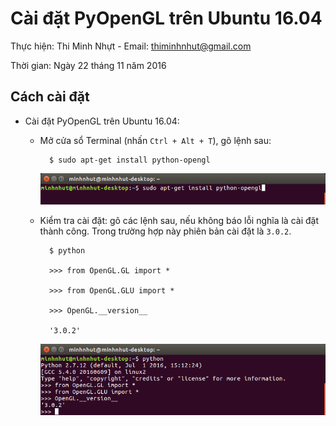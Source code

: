 # Cài đặt PyOpenGL trên Ubuntu 16.04

Thực hiện: Thi Minh Nhựt - Email: thiminhnhut@gmail.com

Thời gian: Ngày 22 tháng 11 năm 2016

## Cách cài đặt

* Cài đặt PyOpenGL trên Ubuntu 16.04: 

	+ Mở cửa sổ Terminal (nhấn `Ctrl + Alt + T`), gõ lệnh sau:		

			$ sudo apt-get install python-opengl
			
		![](https://raw.githubusercontent.com/h3int2um/pyopengl/master/pyopengl-tutorials/images/caidat-pyopengl-ubuntu.png)
		
	+ Kiểm tra cài đặt: gõ các lệnh sau, nếu không báo lỗi nghĩa là cài đặt thành công. 
	Trong trường hợp này phiên bản cài đặt là `3.0.2`.
	
			$ python
			
			>>> from OpenGL.GL import *
			
			>>> from OpenGL.GLU import *
			
			>>> OpenGL.__version__
			
			'3.0.2'
		
		![](https://raw.githubusercontent.com/h3int2um/pyopengl/master/pyopengl-tutorials/images/kiemtra-caidat-pyopengl.png)
